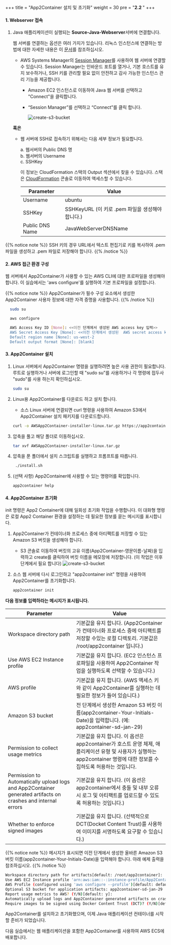 +++
title = "App2Container 설치 및 초기화"
weight = 30
pre = "<b>2.2 </b>"
+++

#### 1. Webserver 접속


1. Java 애플리케이션이 실행되는 **Source-Java-Webserver**서버에 연결합니다.

   웹 서버를 연결하는 옵션은 여러 가지가 있습니다. 리눅스 인스턴스에 연결하는 방법에 대한 자세한 내용은 이 <a href="https://docs.aws.amazon.com/AWSEC2/latest/UserGuide/AccessingInstances.html" target="_blank">문서</a>를 참조하십시오.

    - AWS Systems Manager의 <a href="https://docs.aws.amazon.com/systems-manager/latest/userguide/session-manager.html" target="_blank">Session Manager</a>를 사용하여 웹 서버에 연결할 수 있습니다. Session Manager는 인바운드 포트를 열거나, 기본 호스트를 유지 보수하거나, SSH 키를 관리할 필요 없이 안전하고 감사 가능한 인스턴스 관리 기능을 제공합니다.
       
        - Amazon EC2 인스턴스로 이동하여 Java 웹 서버를 선택하고 "Connect"을 클릭합니다.
        - “Session Manager”를 선택하고 “Connect”를 클릭 합니다.
       
          ![create-s3-bucket](/setting-up-app2container/session-manager.png)

    **혹은**

    - 웹 서버에 SSH로 접속하기 위해서는 다음 세부 정보가 필요합니다.

        a. 웹서버의 Public DNS 명<br>
        b. 웹서버의 Username<br>
        c. SSHKey <br>

        이 정보는 CloudFormation 스택의 Output 섹션에서 찾을 수 있습니다. 스택은 <a href="https://us-west-2.console.aws.amazon.com/cloudformation/home?region=us-west-2#/" target="_blank">CloudFormation</a> 콘솔로 이동하여 액세스할 수 있습니다.

        | Parameter              | Value                                               |
        | ---------------------- | --------------------------------------------------- |
        | Username   | ubuntu                                |
        | SSHKey  | SSHKeyURL      (이 키로 .pem 파일을 생성해야 합니다.)                         |
        | Public DNS Name        | JavaWebServerDNSName                                    |

  {{% notice note %}}
  SSH 키의 경우 URL에서 텍스트 편집기로 키를 복사하여 .pem 파일을 생성하고 .pem 파일로 저장해야 합니다.
  {{% /notice %}}  

#### 2. AWS 접근 환경 구성

웹 서버에서 App2Container가 사용할 수 있는 AWS CLI에 대한 프로파일을 생성해야 합니다. 이 실습에서는 'aws configure'를 실행하여 기본 프로파일을 설정합니다.

{{% notice note %}}
App2Container가 필수 구성 요소에서 생성한 App2Container 사용자 정보에 대한 자격 증명을 사용합니다.
{{% /notice %}}

```bash
  sudo su   
```

```bash
  aws configure
```

```bash
  AWS Access Key ID [None]: <<이전 단계에서 생성된 AWS access key 입력>>
  AWS Secret Access Key [None]: <<이전 단계에서 생성된  AWS secret access key 입력>>
  Default region name [None]: us-west-2
  Default output format [None]: [blank]
```

#### 3. App2Container 설치

1. Linux 서버에서 App2Container 명령을 실행하려면 높은 사용 권한이 필요합니다. 루트로 실행하거나 서버에 로그인할 때 "sudo su"를 사용하거나 각 명령에 접두사 "sudo"를 사용 하는지 확인하십시오.

    ```bash
    sudo su
    ```

2. Linux용 App2Container를 다운로드 하고 설치 합니다.

    - 소스 Linux 서버에 연결되면 curl 명령을 사용하여 Amazon S3에서 App2Container 설치 패키지를 다운로드합니다.

    ```bash
    curl -o AWSApp2Container-installer-linux.tar.gz https://app2container-release-us-east-1.s3.us-east-1.amazonaws.com/latest/linux/AWSApp2Container-installer-linux.tar.gz
    ```

3. 압축을 풀고 해당 폴더로 이동하십시오.

    ```bash
    tar xvf AWSApp2Container-installer-linux.tar.gz
    ```

4. 압축을 푼 폴더에서 설치 스크립트를 실행하고 프롬프트를 따릅니다.

      ```bash
       ./install.sh
      ```

5. (선택 사항) App2Container에 사용할 수 있는 명령어를 확입합니다.

    ```bash
    app2container help
    ```

#### 4. App2Container 초기화

init 명령은 App2 Container에 대해 일회성 초기화 작업을 수행합니다. 이 대화형 명령은 로컬 App2 Container 환경을 설정하는 데 필요한 정보를 묻는 메시지를 표시합니다.

1. App2Container가 컨테이너화 프로세스 중에 아티팩트를 저장할 수 있는 Amazon S3 버킷을 생성해야 합니다.

    - S3 콘솔로 이동하여 버킷의 고유 이름(App2Container-영문이름-날짜)을 입력하고 create를 클릭하여 버킷 이름을 메모장에 저장합니다. (이 작업은 이후 단계에서 필요 합니다)
    ![create-s3-bucket](/setting-up-app2container/s3-create-bucket.png)

2. 소스 웹 서버에 다시 로그인하고 "app2container init" 명령을 사용하여 App2Container를 초기화합니다.

    ```bash
    app2container init
    ```

  **다음 정보를 입력하라는 메시지가 표시됩니다.**

| Parameter              | Value             |
| ---------------------- | ---------------- |
| Workspace directory path                | 기본값을 유지 합니다. (App2Container가 컨테이너화 프로세스 중에 아티팩트를 저장할 수있는 로컬 디렉토리. 기본값은 /root/app2container 입니다.)|
| Use AWS EC2 Instance profile               | 기본값을 유지 합니다. (EC2 인스턴스 프로파일을 사용하여 App2Container 작업을 실행하도록 선택할 수 있습니다.) |
| AWS profile               | 기본값을 유지 합니다. (AWS 액세스 키와 같이 App2Container를 실행하는 데 필요한 정보가 들어 있습니다.)  |
| Amazon S3 bucket                | 전 단계에서 생성한 Amazon S3 버킷 이름(app2container-Your-Initials-Date)을 입력합니다. (예: app2container-sd-jan-29) |
| Permission to collect usage metrics              | 기본값을 유지 합니다. 이 옵션은 app2container가 호스트 운영 체제, 애플리케이션 유형 및 사용자가 실행하는 app2container 명령에 대한 정보를 수집하도록 허용하는 것입니다. |
| Permission to Automatically upload logs and App2Container generated artifacts on crashes and internal errors | 기본값을 유지 합니다. (이 옵션은 app2container에서 충돌 및 내부 오류 시 로그 및 아티팩트를 업로드할 수 있도록 허용하는 것입니다.) |
| Whether to enforce signed images               | 기본값을 유지 합니다. (선택적으로 DCT(Docket Content Trust)를 사용하여 이미지를 서명하도록 요구할 수 있습니다.) |

{{% notice note %}}
메시지가 표시되면 이전 단계에서 생성한 올바른 Amazon S3 버킷 이름(app2container-Your-Initials-Date)을 입력해야 합니다. 아래 예제 출력을 참조하십시오.
{{% /notice %}}

```bash
Workspace directory path for artifacts[default: /root/app2container]:
Use AWS EC2 Instance profile 'arn:aws:iam::-:instance-profile/App2ContainerWorkshop-EC2InstanceProfile-' configured with this instance? (Y/N)[default: n]
AWS Profile (configured using 'aws configure --profile')[default: default]:
Optional S3 bucket for application artifacts: app2container-sd-jan-29
Report usage metrics to AWS? (Y/N)[default: y]:
Automatically upload logs and App2Container generated artifacts on crashes and internal errors? (Y/N)[default: y]:
Require images to be signed using Docker Content Trust (DCT)? (Y/N)[default: n]:
```

App2Container를 설치하고 초기화했으며, 이제 Java 애플리케이션 컨테이너를 시작할 준비가 되었습니다.

다음 실습에서는 웹 애플리케이션을 포함한 App2Container를 사용하여 AWS ECS에 배포합니다.

